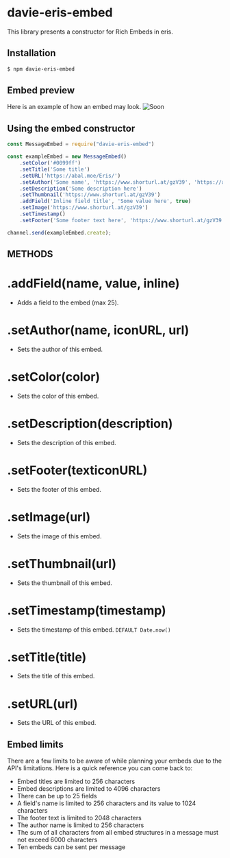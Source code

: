 # davie-eris-embed

This library presents a constructor for Rich Embeds in eris.

## Installation 

```bash 
$ npm davie-eris-embed
```

## Embed preview

Here is an example of how an embed may look.
![Soon](https://cdn.discordapp.com/attachments/858061697251803166/892054755730415626/Capture.PNG)


## Using the embed constructor

```javascript
const MessageEmbed = require("davie-eris-embed")

const exampleEmbed = new MessageEmbed()
	.setColor('#0099ff')
	.setTitle('Some title')
	.setURL('https://abal.moe/Eris/')
	.setAuthor('Some name', 'https://www.shorturl.at/gzV39', 'https://abal.moe/Eris/')
	.setDescription('Some description here')
	.setThumbnail('https://www.shorturl.at/gzV39')
	.addField('Inline field title', 'Some value here', true)
	.setImage('https://www.shorturl.at/gzV39')
	.setTimestamp()
	.setFooter('Some footer text here', 'https://www.shorturl.at/gzV39');

channel.send(exampleEmbed.create);
```


## METHODS

# .addField(name, value, inline)
- Adds a field to the embed (max 25).

# .setAuthor(name, iconURL, url)
- Sets the author of this embed.

# .setColor(color)
- Sets the color of this embed.

# .setDescription(description)
- Sets the description of this embed.

# .setFooter(texticonURL)
- Sets the footer of this embed.

# .setImage(url)
- Sets the image of this embed.

# .setThumbnail(url)
- Sets the thumbnail of this embed.

# .setTimestamp(timestamp)
- Sets the timestamp of this embed.
``DEFAULT Date.now()``

# .setTitle(title)
- Sets the title of this embed.

# .setURL(url)
- Sets the URL of this embed.



## Embed limits

There are a few limits to be aware of while planning your embeds due to the API's limitations. Here is a quick reference you can come back to:

- Embed titles are limited to 256 characters
- Embed descriptions are limited to 4096 characters
- There can be up to 25 fields
- A field's name is limited to 256 characters and its value to 1024 characters
- The footer text is limited to 2048 characters
- The author name is limited to 256 characters
- The sum of all characters from all embed structures in a message must not exceed 6000 characters
- Ten embeds can be sent per message